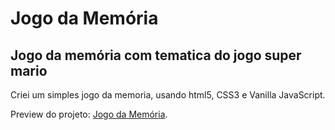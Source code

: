 # Jogo da Memória
## Jogo da memória com tematica do jogo super mario

Criei um simples jogo da memoria, usando html5, CSS3 e Vanilla JavaScript.  

Preview do projeto: [Jogo da Memória](https://wesley-nunes.github.io/jogo-da-memoria/).
  
